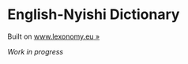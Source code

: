 # English-Nyishi Dictionary

Built on [www.lexonomy.eu »](http://www.lexonomy.eu/)

*Work in progress*
